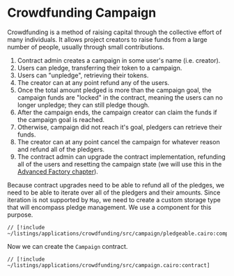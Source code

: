 # Crowdfunding Campaign

Crowdfunding is a method of raising capital through the collective effort of many individuals. It allows project creators to raise funds from a large number of people, usually through small contributions.

1. Contract admin creates a campaign in some user's name (i.e. creator).
2. Users can pledge, transferring their token to a campaign.
3. Users can "unpledge", retrieving their tokens.
4. The creator can at any point refund any of the users.
5. Once the total amount pledged is more than the campaign goal, the campaign funds are "locked" in the contract, meaning the users can no longer unpledge; they can still pledge though.
6. After the campaign ends, the campaign creator can claim the funds if the campaign goal is reached.
7. Otherwise, campaign did not reach it's goal, pledgers can retrieve their funds.
8. The creator can at any point cancel the campaign for whatever reason and refund all of the pledgers.
9. The contract admin can upgrade the contract implementation, refunding all of the users and resetting the campaign state (we will use this in the [Advanced Factory chapter](/applications/advanced_factory)).

Because contract upgrades need to be able to refund all of the pledges, we need to be able to iterate over all of the pledgers and their amounts. Since iteration is not supported by `Map`, we need to create a custom storage type that will encompass pledge management. We use a component for this purpose.

```cairo
// [!include ~/listings/applications/crowdfunding/src/campaign/pledgeable.cairo:component]
```

Now we can create the `Campaign` contract. 


```cairo
// [!include ~/listings/applications/crowdfunding/src/campaign.cairo:contract]
```
